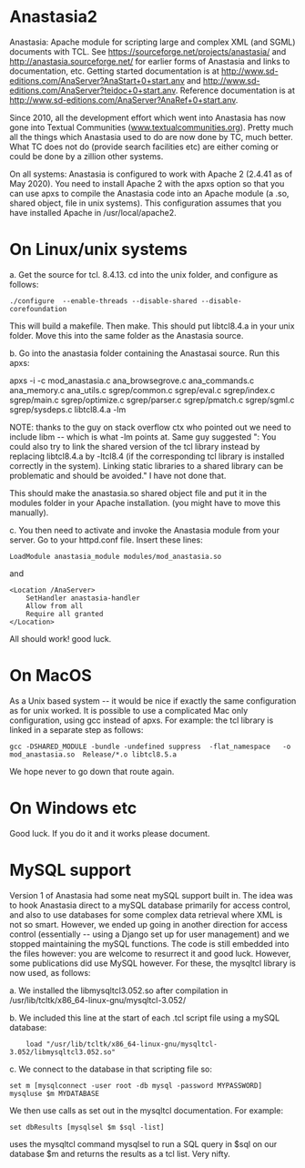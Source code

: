 # Anastasia2

Anastasia: Apache module for scripting large and complex XML (and SGML) documents with TCL. See https://sourceforge.net/projects/anastasia/ and http://anastasia.sourceforge.net/ for earlier forms of Anastasia and links to documentation, etc. Getting started documentation is at http://www.sd-editions.com/AnaServer?AnaStart+0+start.anv and http://www.sd-editions.com/AnaServer?teidoc+0+start.anv.  Reference documentation is at http://www.sd-editions.com/AnaServer?AnaRef+0+start.anv.

Since 2010, all the development effort which went into Anastasia has now gone into Textual Communities (www.textualcommunities.org). Pretty much all the things which Anastasia used to do are now done by TC, much better. What TC does not do (provide search facilities etc) are either coming or could be done by a zillion other systems.

On all systems: Anastasia is configured to work with Apache 2 (2.4.41 as of May 2020). You need to install Apache 2 with the apxs option so that you can use apxs to compile the Anastasia code into an Apache module (a .so, shared object, file in unix systems). This configuration assumes that you have installed Apache in /usr/local/apache2.

# On Linux/unix systems

a. Get the source for tcl. 8.4.13. cd into the unix folder, and configure as follows:

	./configure  --enable-threads --disable-shared --disable-corefoundation

This will build a makefile. Then make. This should put libtcl8.4.a in your unix folder. Move this into the same folder as the Anastasia source.

b. Go into the anastasia folder containing the Anastasai source. Run this apxs:

apxs -i -c mod_anastasia.c ana_browsegrove.c ana_commands.c ana_memory.c ana_utils.c sgrep/common.c sgrep/eval.c sgrep/index.c sgrep/main.c sgrep/optimize.c  sgrep/parser.c sgrep/pmatch.c sgrep/sgml.c sgrep/sysdeps.c libtcl8.4.a -lm

NOTE: thanks to the guy on stack overflow ctx who pointed out we need to include libm -- which is what -lm points at. Same guy suggested ": You could also try to link the shared version of the tcl library instead by replacing libtcl8.4.a by -ltcl8.4 (if the corresponding tcl library is installed correctly in the system). Linking static libraries to a shared library can be problematic and should be avoided." I have not done that.

This should make the anastasia.so shared object file and put it in the modules folder in your Apache installation. (you might have to move this manually).

c. You then need to activate and invoke the Anastasia module from your server. Go to your httpd.conf file. Insert these lines:

	LoadModule anastasia_module modules/mod_anastasia.so

and 

	<Location /AnaServer>
		SetHandler anastasia-handler
		Allow from all
		Require all granted	 
	</Location>
  
  All should work! good luck.
  
  # On MacOS
  
  As a Unix based system -- it would be nice if exactly the same configuration as for unix worked. It is possible to use a complicated Mac only configuration, using gcc instead of apxs. For example: the tcl library is linked in a separate step as follows:
  
  	gcc -DSHARED_MODULE -bundle -undefined suppress  -flat_namespace   -o mod_anastasia.so  Release/*.o libtcl8.5.a 
  
  We hope never to go down that route again.
  
  # On Windows etc
  
  Good luck. If you do it and it works please document.
  
  # MySQL support
  
  Version 1 of Anastasia had some neat mySQL support built in. The idea was to hook Anastasia direct to a mySQL database primarily for access control, and also to use databases for some complex data retrieval where XML is not so smart. However, we ended up going in another direction for access control (essentially -- using a Django set up for user management) and we stopped maintaining the mySQL functions. The code is still embedded into the files however: you are welcome to resurrect it and good luck.  However, some publications did use MySQL however. For these, the mysqltcl library is now used, as follows:
  
  a. We installed the libmysqltcl3.052.so after compilation in /usr/lib/tcltk/x86_64-linux-gnu/mysqltcl-3.052/
  
  b. We included this line at the start of each .tcl script file using a mySQL database:
  
        load "/usr/lib/tcltk/x86_64-linux-gnu/mysqltcl-3.052/libmysqltcl3.052.so"
 
  c. We connect to the database in that scripting file so:
  
  	set m [mysqlconnect -user root -db mysql -password MYPASSWORD]
	mysqluse $m MYDATABASE
	
  We then use calls as set out in the mysqltcl documentation. For example:
  
  	set dbResults [mysqlsel $m $sql -list]
	
  uses the mysqltcl command mysqlsel to run a SQL query in $sql on our database $m and returns the results as a tcl list. Very nifty.


